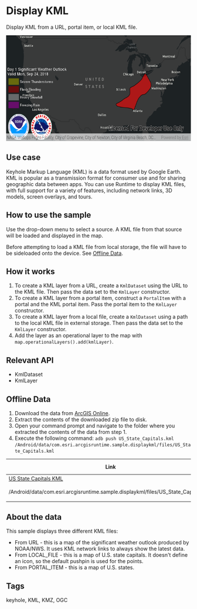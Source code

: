 # Display KML

Display KML from a URL, portal item, or local KML file.

![Display KML App](display-kml.png)

## Use case

Keyhole Markup Language (KML) is a data format used by Google Earth. KML is popular as a transmission format for consumer use and for sharing geographic data between apps. You can use Runtime to display KML files, with full support for a variety of features, including network links, 3D models, screen overlays, and tours.

## How to use the sample

Use the drop-down menu to select a source. A KML file from that source will be loaded and displayed in the map.

Before attempting to load a KML file from local storage, the file will have to be sideloaded onto the device. See [Offline Data](#offline-data).

## How it works
1. To create a KML layer from a URL, create a `KmlDataset` using the URL to the KML file. Then pass the data set to the `KmlLayer` constructor.
1. To create a KML layer from a portal item, construct a `PortalItem` with a portal and the KML portal item. Pass the portal item to the `KmlLayer` constructor.
1. To create a KML layer from a local file, create a `KmlDataset` using a path to the local KML file in external storage. Then pass the data set to the `KmlLayer` constructor.
1. Add the layer as an operational layer to the map with `map.operationalLayers().add(kmlLayer)`.

## Relevant API

* KmlDataset
* KmlLayer

## Offline Data
1. Download the data from [ArcGIS Online](https://arcgisruntime.maps.arcgis.com/home/item.html?id=324e4742820e46cfbe5029ff2c32cb1f).
1. Extract the contents of the downloaded zip file to disk.
1. Open your command prompt and navigate to the folder where you extracted the contents of the data from step 1.
1. Execute the following command:
`adb push US_State_Capitals.kml 
/Android/data/com.esri.arcgisruntime.sample.displaykml/files/US_State_Capitals.kml`


Link | Local Location
---------|-------|
|[US State Capitals KML](https://arcgisruntime.maps.arcgis.com/home/item.html?id=324e4742820e46cfbe5029ff2c32cb1f)| 
<p>/Android/data/com.esri.arcgisruntime.sample.displaykml/files/US_State_Capitals.kml|</p>

## About the data

This sample displays three different KML files:

* From URL - this is a map of the significant weather outlook produced by NOAA/NWS. It uses KML network links to always show the latest data.
* From LOCAL_FILE - this is a map of U.S. state capitals. It doesn't define an icon, so the default pushpin is used for the points.
* From PORTAL_ITEM - this is a map of U.S. states.

## Tags
keyhole, KML, KMZ, OGC
